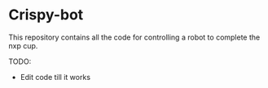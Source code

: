 # Crispy-bot

This repository contains all the code for controlling a robot to complete the nxp cup.

TODO:
- Edit code till it works
